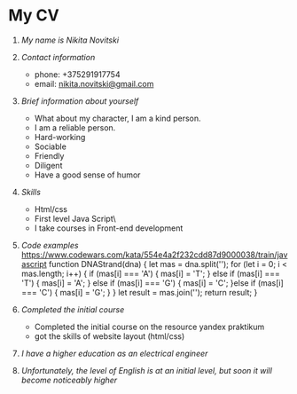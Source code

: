 # My CV


1. _My name is Nikita Novitski_
2. _Contact information_
      *  phone: +375291917754
      * email: nikita.novitski@gmail.com
3. _Brief information about yourself_
      * What about my character, I am a kind person.
      * I am a reliable person.
      * Hard-working
      * Sociable
      * Friendly
      * Diligent
      * Have a good sense of humor
4. _Skills_
      * Html/css
      * First level Java Script\
      * I take courses in Front-end development
5. _Code examples_
    https://www.codewars.com/kata/554e4a2f232cdd87d9000038/train/javascript
       function DNAStrand(dna) {
       let mas = dna.split('');
       for (let i = 0; i < mas.length; i++) {
        if (mas[i] === 'A') {
            mas[i] = 'T';
        } else if (mas[i] === 'T') {
            mas[i] = 'A';
        } else if (mas[i] === 'G') {
            mas[i] = 'C';
        }else if (mas[i] === 'C') {
            mas[i] = 'G';
        }
       }
       let result = mas.join('');
       return result;
         }
      
6. _Completed the initial course_
      * Completed the initial course on the resource yandex praktikum
      * got the skills of website layout (html/css)
7. _I have a higher education as an electrical engineer_
8. _Unfortunately, the level of English is at an initial level, but soon it will become noticeably higher_